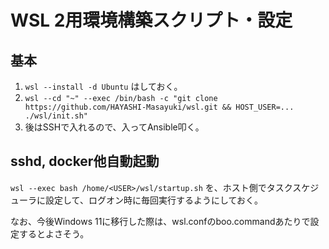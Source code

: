 # WSL 2用環境構築スクリプト・設定

## 基本

1. `wsl --install -d Ubuntu` はしておく。
2. `wsl --cd "~" --exec /bin/bash -c "git clone https://github.com/HAYASHI-Masayuki/wsl.git && HOST_USER=... ./wsl/init.sh"`
3. 後はSSHで入れるので、入ってAnsible叩く。


## sshd, docker他自動起動

`wsl --exec bash /home/<USER>/wsl/startup.sh` を、ホスト側でタスクスケジューラに設定して、ログオン時に毎回実行するようにしておく。

なお、今後Windows 11に移行した際は、wsl.confのboo.commandあたりで設定するとよさそう。
